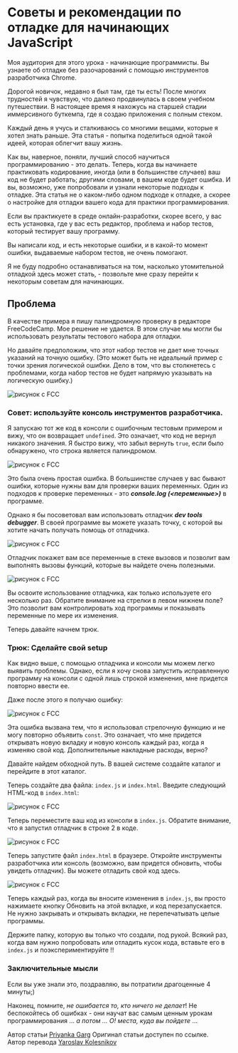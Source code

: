#  Советы и рекомендации по отладке для начинающих JavaScript #

Моя аудитория для этого урока - начинающие программисты. Вы узнаете об отладке без разочарований с помощью инструментов разработчика Chrome.<br/>

Дорогой новичок, недавно я был там, где ты есть! После многих трудностей я чувствую, что далеко продвинулась в своем учебном путешествии. В настоящее время я нахожусь на старшей стадии иммерсивного буткемпа, где я создаю приложения с полным стеком.<br/>

Каждый день я учусь и сталкиваюсь со многими вещами, которые я хотел знать раньше. Эта статья - попытка поделиться одной такой идеей, которая облегчит вашу жизнь.<br/>

Как вы, наверное, поняли, лучший способ научиться программированию - это делать. Теперь, когда вы начинаете практиковать кодирование, иногда (или в большинстве случаев) ваш код не будет работать; другими словами, в вашем коде будет ошибка. И вы, возможно, уже попробовали и узнали некоторые подходы к отладке. Эта статья не о каком-либо одном подходе к отладке, а скорее о настройке для отладки вашего кода для практики программирования.<br/>

Если вы практикуете в среде онлайн-разработки, скорее всего, у вас есть установка, где у вас есть редактор, проблема и набор тестов, который тестирует вашу программу.<br/>

Вы написали код, и есть некоторые ошибки, и в какой-то момент ошибки, выдаваемые набором тестов, не очень помогают.<br/>

Я не буду подробно останавливаться на том, насколько утомительной отладкой здесь может стать, - позвольте мне сразу перейти к некоторым советам для начинающих.<br/>

## Проблема ##
В качестве примера я пишу палиндромную проверку в редакторе FreeCodeCamp. Мое решение не удается. В этом случае мы могли бы использовать результаты тестового набора для отладки.<br/>

Но давайте предположим, что этот набор тестов не дает мне точных указаний на точную ошибку. (Это может быть не идеальный пример с точки зрения логической ошибки. Дело в том, что вы столкнетесь с проблемами, когда набор тестов не будет напрямую указывать на логическую ошибку.)<br/>

![рисунок с FCC](img/1_debugging.jpg "FCC-отладка")

### Совет: используйте консоль инструментов разработчика. ###

Я запускаю тот же код в консоли с ошибочным тестовым примером и вижу, что он возвращает `undefined`. Это означает, что код не вернул никакого значения. Я быстро вижу, что забыл вернуть `true`, если было обнаружено, что строка является палиндромом.<br/>

![рисунок с FCC](img/2_debugging.jpg "debugging")

Это была очень простая ошибка. В большинстве случаев у вас бывают ошибки, которые нужны вам для проверки ваших переменных. Один из подходов к проверке переменных - это ***console.log (<переменные>)*** в программе.<br/>

Однако я бы посоветовал вам использовать отладчик ***dev tools debugger***. В своей программе вы можете указать точку, с которой вы хотите начать получать помощь от отладчика.<br/>

![рисунок с FCC](img/3_debugging.jpg "debugging")

Отладчик покажет вам все переменные в стеке вызовов и позволит вам выполнять вызовы функций, которые вы найдете очень полезными.<br/>

![рисунок с FCC](img/4_debugging.jpg "debugging")

Вы освоите использование отладчика, как только используете его несколько раз. Обратите внимание на стрелки в левом нижнем поле? Это позволит вам контролировать ход программы и показывать переменные по мере их изменения.<br/>

Теперь давайте начнем трюк.<br/>

### Трюк: Сделайте свой setup ###

Как видно выше, с помощью отладчика и консоли мы можем легко выявить проблемы. Однако, если я хочу снова запустить исправленную программу на консоли с одной лишь строкой изменения, мне придется повторно ввести ее.<br/>

Даже после этого я получаю ошибку:<br/>

![рисунок с FCC](img/5_debugging.jpg "debugging")

Эта ошибка вызвана тем, что я использовал стрелочную функцию и не могу повторно объявить `const`. Это означает, что мне придется открывать новую вкладку и новую консоль каждый раз, когда я изменяю свой код. Дополнительные накладные расходы, верно?<br/>

Давайте найдем обходной путь. В вашей системе создайте каталог и перейдите в этот каталог.<br/>

Теперь создайте два файла: `index.js` и `index.html`. Введите следующий HTML-код в `index.html`:<br/>

![рисунок с FCC](img/6_debugging.jpg "debugging")

Теперь переместите ваш код из консоли в `index.js`. Обратите внимание, что я запустил отладчик в строке 2 в коде.<br/>

![рисунок с FCC](img/7_debugging.jpg "debugging")

Теперь запустите файл `index.html` в браузере. Откройте инструменты разработчика или консоль (возможно, вам придется обновить, чтобы увидеть отладчик). Вы можете отладить свой код здесь.<br/>

![рисунок с FCC](img/8_debugging.jpg "debugging")

Теперь каждый раз, когда вы вносите изменения в `index.js`, вы просто нажимаете кнопку Обновить на этой вкладке, и код перезапускается. Не нужно закрывать и открывать вкладки, не перепечатывать целые программы.<br/>

Держите папку, которую вы только что создали, под рукой. Всякий раз, когда вам нужно попробовать или отладить кусок кода, вставьте его в `index.js` и поэкспериментируйте !!<br/>

### Заключительные мысли ###
Если вы уже знали это, поздравляю, вы потратили драгоценные 4 минуты;)

Наконец, помните, _не ошибается то, кто ничего не делает_! Не беспокойтесь об ошибках - они научат вас самым ценным урокам программирования ... _а потом ... О! места, куда вы пойдете_ ...

Автор статьи [Priyanka Garg](https://medium.freecodecamp.org/debugging-javascript-for-beginners-5d4ac15dd1cd?fbclid=IwAR1CoMp07PD8dpo8KnX-9nX_6C9XpZ1xJQUU-n2doscgsAsKP32QjpeDkuY) Оригинал статьи доступен по ссылке.<br/> Автор перевода [Yaroslav Kolesnikov](https://github.com/YaroslavW)